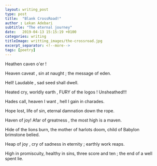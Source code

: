 ```yaml
---
layout: writing_post
type: post
title:  "Blank CrossRoad!"
author : Lekan Adebari
subtitle: "The eternal journey"
date:   2019-04-13 15:15:19 +0100
categories: writing
titleImage: writting_images/the-crossroad.jpg
excerpt_separator: <!--more-->
tags: [poetry]
---
```


Heathen caven o'er !

Heaven caveat , sin at naught ; the message of eden.

Hell! Laudable , sad seed shall dwell.

Heated cry, worldly earth , FURY of the logos ! Unsheathed!!!
<!--more-->
Hades call, heaven I want , hell I gain in charades.

Hope lost, life of sin, eternal damnation down the rope.

Haven of joy! Afar of greatness , the most high is a maven.

Hide of the lions burn, the mother of harlots doom, child of Babylon brimstone belied.

Heap of joy , cry of sadness in eternity ; earthly work reaps.

High in promiscuity, healthy in sins, three score and ten ; the end of a well spent lie.

